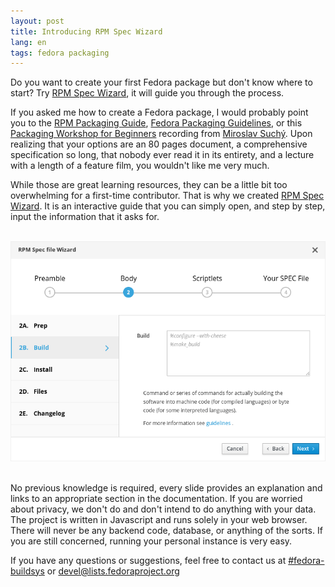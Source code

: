 ```yaml
---
layout: post
title: Introducing RPM Spec Wizard
lang: en
tags: fedora packaging
---
```


Do you want to create your first Fedora package but don't know where
to start? Try [RPM Spec Wizard][rpm-spec-wizard], it will guide you
through the process.

If you asked me how to create a Fedora package, I would probably
point you to the [RPM Packaging Guide][rpm-packaging-guide],
[Fedora Packaging Guidelines][fedora-packaging-guidelines], or
this [Packaging Workshop for Beginners][workshop] recording
from [Miroslav Suchý][msuchy]. Upon realizing that your options are an
80 pages document, a comprehensive specification so long, that nobody
ever read it in its entirety, and a lecture with a length of a feature
film, you wouldn't like me very much.

While those are great learning resources, they can be a little bit too
overwhelming for a first-time contributor. That is why we created
[RPM Spec Wizard][rpm-spec-wizard]. It is an interactive guide that
you can simply open, and step by step, input the information that it
asks for.

<br>
<div class="text-center img-row row">
  <a href="https://xsuchy.github.io/rpm-spec-wizard/"
     title="RPM Spec Wizard">
    <img src="/files/img/rpm-spec-wizard.png">
  </a>
</div>
<br>

No previous knowledge is required, every slide provides an explanation
and links to an appropriate section in the documentation. If you are
worried about privacy, we don't do and don't intend to do anything
with your data. The project is written in Javascript and runs solely
in your web browser. There will never be any backend code, database,
or anything of the sorts. If you are still concerned, running your
personal instance is very easy.

If you have any questions or suggestions, feel free to contact us at
[#fedora-buildsys][fedora-buildsys] or
[devel@lists.fedoraproject.org][mailing-list]


[rpm-spec-wizard]: https://xsuchy.github.io/rpm-spec-wizard/
[github]: https://github.com/xsuchy/rpm-spec-wizard
[rpm-packaging-guide]: https://rpm-packaging-guide.github.io/
[fedora-packaging-guidelines]: https://docs.fedoraproject.org/en-US/packaging-guidelines/
[workshop]: https://www.youtube.com/watch?v=KdIsoYGSNS8
[msuchy]: https://fedoraproject.org/wiki/User:Msuchy
[fedora-buildsys]: https://libera.chat/guides/connect
[mailing-list]: https://lists.fedoraproject.org/archives/list/devel@lists.fedoraproject.org/
